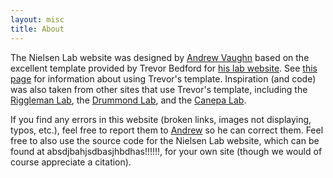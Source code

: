 ```yaml
---
layout: misc
title: About
---
```


The Nielsen Lab website was designed by <a href="/team/andrew-vaughn">Andrew Vaughn</a> based on the excellent template provided by Trevor Bedford for [his lab website](http://bedford.io). See [this page](https://bedford.io/misc/about/) for information about using Trevor's template. Inspiration (and code) was also taken from other sites that use Trevor's template, including the  [Riggleman Lab](http://rrgroup.seas.upenn.edu/), the [Drummond Lab](http://drummondlab.org/), and the [Canepa Lab](https://caneparesearch.org/).

If you find any errors in this website (broken links, images not displaying, typos, etc.), feel free to report them to <a href="/team/andrew-vaughn">Andrew</a> so he can correct them. Feel free to also use the source code for the Nielsen Lab website, which can be found at absdjbahjsdbasjhbdhas!!!!!!, for your own site (though we would of course appreciate a citation).